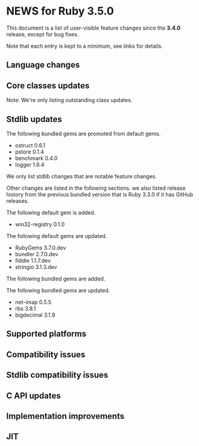 # NEWS for Ruby 3.5.0

This document is a list of user-visible feature changes
since the **3.4.0** release, except for bug fixes.

Note that each entry is kept to a minimum, see links for details.

## Language changes

## Core classes updates

Note: We're only listing outstanding class updates.

## Stdlib updates

The following bundled gems are promoted from default gems.

* ostruct 0.6.1
* pstore 0.1.4
* benchmark 0.4.0
* logger 1.6.4

We only list stdlib changes that are notable feature changes.

Other changes are listed in the following sections. we also listed release history from the previous bundled version that is Ruby 3.3.0 if it has GitHub releases.

The following default gem is added.

* win32-registry 0.1.0

The following default gems are updated.

* RubyGems 3.7.0.dev
* bundler 2.7.0.dev
* fiddle 1.1.7.dev
* stringio 3.1.3.dev

The following bundled gems are added.


The following bundled gems are updated.

* net-imap 0.5.5
* rbs 3.8.1
* bigdecimal 3.1.9

## Supported platforms

## Compatibility issues

## Stdlib compatibility issues

## C API updates

## Implementation improvements

## JIT
